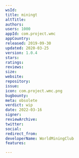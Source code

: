 ```yaml
---
wsId: 
title: miningt
altTitle: 
authors: 
users: 1000
appId: com.project.wmc
appCountry: 
released: 2019-09-30
updated: 2020-03-25
version: 1.0.4
stars: 
ratings: 
reviews: 
size: 
website: 
repository: 
issue: 
icon: com.project.wmc.png
bugbounty: 
meta: obsolete
verdict: wip
date: 2022-03-16
signer: 
reviewArchive: 
twitter: 
social: 
redirect_from: 
developerName: WorldMiningClub
features: 

---
```


